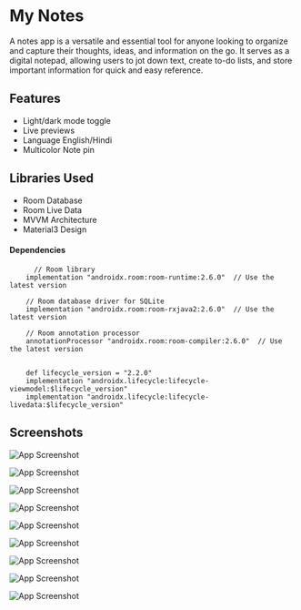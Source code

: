 
# My Notes

A notes app is a versatile and essential tool for anyone looking to organize and capture their thoughts, ideas, and information on the go. It serves as a digital notepad, allowing users to jot down text, create to-do lists, and store important information for quick and easy reference.


## Features

- Light/dark mode toggle
- Live previews
- Language English/Hindi
- Multicolor Note pin


## Libraries Used
- Room Database
- Room Live Data
- MVVM Architecture
- Material3 Design 

#### Dependencies 

```
      // Room library
    implementation "androidx.room:room-runtime:2.6.0"  // Use the latest version

    // Room database driver for SQLite
    implementation "androidx.room:room-rxjava2:2.6.0"  // Use the latest version

    // Room annotation processor
    annotationProcessor "androidx.room:room-compiler:2.6.0"  // Use the latest version


    def lifecycle_version = "2.2.0"
    implementation "androidx.lifecycle:lifecycle-viewmodel:$lifecycle_version"
    implementation "androidx.lifecycle:lifecycle-livedata:$lifecycle_version"
```




## Screenshots

![App Screenshot](https://raw.githubusercontent.com/CelSysVikas/MyNotes_project/master/image1.png)

![App Screenshot](https://raw.githubusercontent.com/CelSysVikas/MyNotes_project/master/image2.png)

![App Screenshot](https://raw.githubusercontent.com/CelSysVikas/MyNotes_project/master/image3.png)

![App Screenshot](https://raw.githubusercontent.com/CelSysVikas/MyNotes_project/master/image4.png)

![App Screenshot](https://raw.githubusercontent.com/CelSysVikas/MyNotes_project/master/image5.png)

![App Screenshot](https://raw.githubusercontent.com/CelSysVikas/MyNotes_project/master/image6.png)

![App Screenshot](https://raw.githubusercontent.com/CelSysVikas/MyNotes_project/master/image7.png)

![App Screenshot](https://raw.githubusercontent.com/CelSysVikas/MyNotes_project/master/image8.png)

![App Screenshot](https://raw.githubusercontent.com/CelSysVikas/MyNotes_project/master/image9.png)

